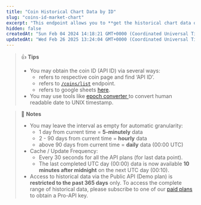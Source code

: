 ```yaml
---
title: "Coin Historical Chart Data by ID"
slug: "coins-id-market-chart"
excerpt: "This endpoint allows you to **get the historical chart data of a coin including time in UNIX, price, market cap and 24hrs volume based on particular coin ID**"
hidden: false
createdAt: "Sun Feb 04 2024 14:18:21 GMT+0000 (Coordinated Universal Time)"
updatedAt: "Wed Feb 26 2025 13:24:04 GMT+0000 (Coordinated Universal Time)"
---
```

> 👍 **Tips**
> 
> - You may obtain the coin ID (API ID) via several ways:
>   - refers to respective coin page and find ‘API ID’.
>   - refers to [`/coins/list`](/reference/coins-list) endpoint.
>   - refers to google sheets [here](https://docs.google.com/spreadsheets/d/1wTTuxXt8n9q7C4NDXqQpI3wpKu1_5bGVmP9Xz0XGSyU/edit?usp=sharing).
> - You may use tools like [epoch converter ](https://www.epochconverter.com) to convert human readable date to UNIX timestamp.

> 📘 **Notes**
> 
> - You may leave the interval as empty for automatic granularity:
>   - 1 day from current time = **5-minutely** data
>   - 2 - 90 days from current time = **hourly** data
>   - above 90 days from current time = **daily** data (00:00 UTC)
> - Cache / Update Frequency:  
>   - Every 30 seconds for all the API plans (for last data point).
>   - The last completed UTC day (00:00) data is now available **10 minutes after midnight** on the next UTC day (00:10).
> - Access to historical data via the Public API (Demo plan) is **restricted to the past 365 days** only. To access the complete range of historical data, please subscribe to one of our [paid plans](https://www.coingecko.com/en/api/pricing) to obtain a Pro-API key.
